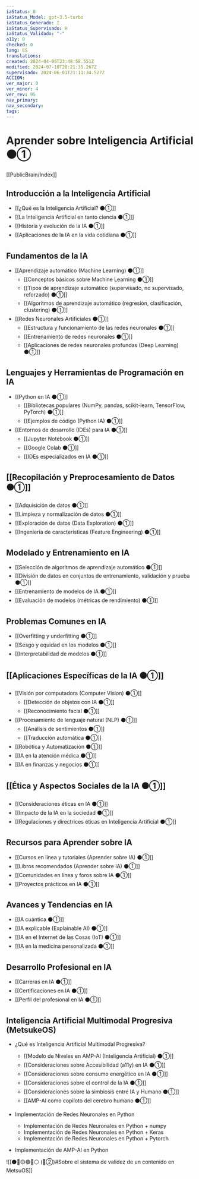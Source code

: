 ```yaml
---
iaStatus: 8
iaStatus_Model: gpt-3.5-turbo
iaStatus_Generado: I
iaStatus_Supervisado: H
iaStatus_Validado: "-"
a11y: 0
checked: 0
lang: ES
translations: 
created: 2024-04-06T23:48:58.551Z
modified: 2024-07-10T20:21:35.267Z
supervisado: 2024-06-01T21:11:34.527Z
ACCION: 
ver_major: 0
ver_minor: 4
ver_rev: 95
nav_primary: 
nav_secondary: 
tags:
---
```

# Aprender sobre Inteligencia Artificial ⚫①

[[PublicBrain/Index]]

## Introducción a la Inteligencia Artificial

   - [[¿Qué es la Inteligencia Artificial? ⚫①]]
   - [[La Inteligencia Artificial en tanto ciencia ⚫①]]
   - [[Historia y evolución de la IA ⚫①]]
   - [[Aplicaciones de la IA en la vida cotidiana ⚫①]]

## Fundamentos de la IA

- [[Aprendizaje automático (Machine Learning) ⚫①]]
	- [[Conceptos básicos sobre Machine Learning ⚫①]]
	- [[Tipos de aprendizaje automático (supervisado, no supervisado, reforzado) ⚫①]]
	- [[Algoritmos de aprendizaje automático (regresión, clasificación, clustering) ⚫①]]
- [[Redes Neuronales Artificiales ⚫①]]
	- [[Estructura y funcionamiento de las redes neuronales ⚫①]]
	- [[Entrenamiento de redes neuronales ⚫①]]
	- [[Aplicaciones de redes neuronales profundas (Deep Learning) ⚫①]]

## Lenguajes y Herramientas de Programación en IA

- [[Python en IA ⚫①]]
  - [[Bibliotecas populares (NumPy, pandas, scikit-learn, TensorFlow, PyTorch) ⚫①]]
  - [[Ejemplos de código (Python IA) ⚫①]]
- [[Entornos de desarrollo (IDEs) para IA ⚫①]]
  - [[Jupyter Notebook ⚫①]]
  - [[Google Colab ⚫①]]
  - [[IDEs especializados en IA ⚫①]]

## [[Recopilación y Preprocesamiento de Datos ⚫①]]

- [[Adquisición de datos ⚫①]]
- [[Limpieza y normalización de datos ⚫①]]
- [[Exploración de datos (Data Exploration) ⚫①]]
- [[Ingeniería de características (Feature Engineering) ⚫①]]

## Modelado y Entrenamiento en IA

- [[Selección de algoritmos de aprendizaje automático ⚫①]]
- [[División de datos en conjuntos de entrenamiento, validación y prueba ⚫①]]
- [[Entrenamiento de modelos de IA ⚫①]]
- [[Evaluación de modelos (métricas de rendimiento) ⚫①]]

## Problemas Comunes en IA

- [[Overfitting y underfitting ⚫①]]
- [[Sesgo y equidad en los modelos ⚫①]]
- [[Interpretabilidad de modelos ⚫①]]

## [[Aplicaciones Específicas de la IA ⚫①]]

- [[Visión por computadora (Computer Vision) ⚫①]]
  - [[Detección de objetos con IA ⚫①]]
  - [[Reconocimiento facial ⚫①]]
- [[Procesamiento de lenguaje natural (NLP) ⚫①]]
  - [[Análisis de sentimientos ⚫①]]
  - [[Traducción automática ⚫①]]
- [[Robótica y Automatización ⚫①]]
- [[IA en la atención médica ⚫①]]
- [[IA en finanzas y negocios ⚫①]]

## [[Ética y Aspectos Sociales de la IA ⚫①]]

- [[Consideraciones éticas en IA ⚫①]]
- [[Impacto de la IA en la sociedad ⚫①]]
- [[Regulaciones y directrices éticas en Inteligencia Artificial ⚫①]]

## Recursos para Aprender sobre IA

- [[Cursos en línea y tutoriales (Aprender sobre IA) ⚫①]]
- [[Libros recomendados (Aprender sobre IA) ⚫①]]
- [[Comunidades en línea y foros sobre IA ⚫①]]
- [[Proyectos prácticos en IA ⚫①]]

## Avances y Tendencias en IA

- [[IA cuántica ⚫①]]
- [[IA explicable (Explainable AI) ⚫①]]
- [[IA en el Internet de las Cosas (IoT) ⚫①]]
- [[IA en la medicina personalizada ⚫①]]

## Desarrollo Profesional en IA

- [[Carreras en IA ⚫①]]
- [[Certificaciones en IA ⚫①]]
- [[Perfil del profesional en IA ⚫①]]

## Inteligencia Artificial Multimodal Progresiva (MetsukeOS)

* ¿Qué es Inteligencia Artificial Multimodal Progresiva?
	* [[Modelo de Niveles en AMP-AI (Inteligencia Artificial)  ⚫①]]
	* [[Consideraciones sobre Accesibilidad (a11y) en IA ⚫①]]
	* [[Consideraciones sobre consumo energético en IA  ⚫①]]
	* [[Consideraciones sobre el control de la IA ⚫①]]
	* [[Consideraciones sobre la simbiosis entre IA y Humano ⚫①]]
	* [[AMP-AI como copiloto del cerebro humano ⚫①]]

* Implementación de Redes Neuronales en Python
	* Implementación de Redes Neuronales en Python + numpy
	* Implementación de Redes Neuronales en Python + Keras
	* Implementación de Redes Neuronales en Python + Pytorch

* Implementación de AMP-AI en Python

![[⚫🔴🟡🟢🔵⚪ (🔴②)#Sobre el sistema de validez de un contenido en MetsuOS]]


